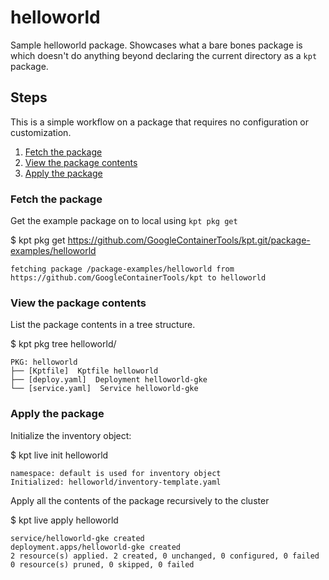 # helloworld

Sample helloworld package.  Showcases what a bare bones package is which 
doesn't do anything beyond declaring the current directory as a `kpt` package. 

## Steps

This is a simple workflow on a package that requires no configuration or
customization.

1. [Fetch the package](#fetch-the-package)
2. [View the package contents](#view-the-package-contents)
3. [Apply the package](#apply-the-package)

### Fetch the package

Get the example package on to local using `kpt pkg get`

  $ kpt pkg get https://github.com/GoogleContainerTools/kpt.git/package-examples/helloworld

    fetching package /package-examples/helloworld from https://github.com/GoogleContainerTools/kpt to helloworld

### View the package contents

List the package contents in a tree structure.

  $ kpt pkg tree helloworld/

    PKG: helloworld
    ├── [Kptfile]  Kptfile helloworld
    ├── [deploy.yaml]  Deployment helloworld-gke
    └── [service.yaml]  Service helloworld-gke

### Apply the package

Initialize the inventory object:

  $ kpt live init helloworld

    namespace: default is used for inventory object
    Initialized: helloworld/inventory-template.yaml


Apply all the contents of the package recursively to the cluster

  $ kpt live apply helloworld 

    service/helloworld-gke created
    deployment.apps/helloworld-gke created
    2 resource(s) applied. 2 created, 0 unchanged, 0 configured, 0 failed
    0 resource(s) pruned, 0 skipped, 0 failed

[tree]: ../../../site/reference/pkg/tree
[live init]: ../../../site/reference/live/init
[live apply]: ../../../site/reference/live/apply
